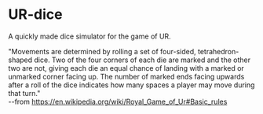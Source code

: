 # UR-dice
A quickly made dice simulator for the game of UR.
  
    
      
"Movements are determined by rolling a set of four-sided, tetrahedron-shaped dice. Two of the four corners of each die are marked and the other two are not, giving each die an equal chance of landing with a marked or unmarked corner facing up. The number of marked ends facing upwards after a roll of the dice indicates how many spaces a player may move during that turn."  
--from https://en.wikipedia.org/wiki/Royal_Game_of_Ur#Basic_rules
